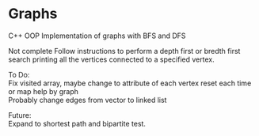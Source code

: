 # Graphs
C++ OOP Implementation of graphs with BFS and DFS

<h> Not complete </h>
Follow instructions to perform a depth first or bredth first search printing all the vertices connected to a specified vertex.

To Do: <br>
Fix visited array, maybe change to attribute of each vertex reset each time or map help by graph </br>
Probably change edges from vector to linked list

Future: </br>
Expand to shortest path and bipartite test.

